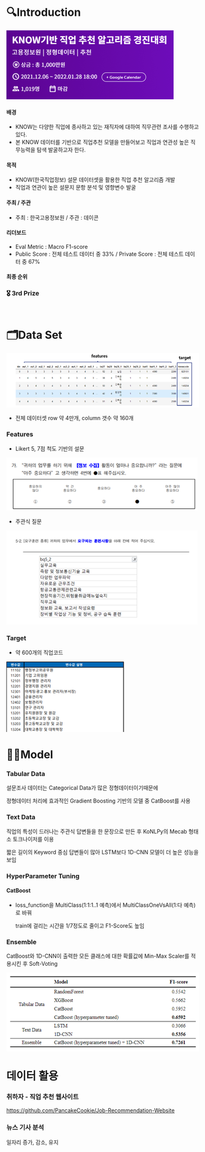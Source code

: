 # 🔍Introduction
<img src = "images/intro.png" >


#### 배경
- KNOW는 다양한 직업에 종사하고 있는 재직자에 대하여 직무관련 조사를 수행하고 있다. 
- 본 KNOW 데이터를 기반으로 직업추천 모델을 만들어보고 직업과 연관성 높은 직무능력을 탐색 발굴하고자 한다.
#### 목적
- KNOW(한국직업정보) 설문 데이터셋을 활용한 직업 추천 알고리즘 개발
- 직업과 연관이 높은 설문지 문항 분석 및 영향변수 발굴
#### 주최 / 주관
- 주최 : 한국고용정보원  /  주관 : 데이콘


#### 리더보드
- Eval Metric : Macro F1-score
- Public Score : 전체 테스트 데이터 중 33% / Private Score : 전체 테스트 데이터 중 67%

#### 최종 순위
### 🎖 3rd Prize

<br/>

# 🗂Data Set
<img src = "images/dataset.png" >

- 전체 데이터셋 row 약 4만개, column 갯수 약 160개

### Features
- Likert 5, 7점 척도 기반의 설문
<img src = "images/5point2.png" >

- 주관식 질문
<img src = "images/text2.png"   >

### Target 
- 약 600개의 직업코드 
<img src = "images/targets.png" >

<br/>

# 🧑‍💻Model

### Tabular Data
설문조사 데이터는 Categorical Data가 많은 정형데이터이기때문에

정형데이터 처리에 효과적인 Gradient Boosting 기반의 모델 중 CatBoost를 사용

### Text Data
직업의 특성이 드러나는 주관식 답변들을 한 문장으로 만든 후 KoNLPy의 Mecab 형태소 토크나이저를 이용

짧은 길이의 Keyword 중심 답변들이 많아 LSTM보다 1D-CNN 모델이 더 높은 성능을 보임

### HyperParameter Tuning
#### CatBoost
- loss_function을 MultiClass(1:1:1..1 예측)에서 MultiClassOneVsAll(1:다 예측)로 바꿔

    train에 걸리는 시간을 1/7정도로 줄이고 F1-Score도 높임
    
### Ensemble
CatBoost와 1D-CNN이 출력한 모든 클래스에 대한 확률값에 
Min-Max Scaler를 적용시킨 후 Soft-Voting

<img src = "images/result.png">

<br/>

# 데이터 활용
### 취하자 - 직업 추천 웹사이트
https://github.com/PancakeCookie/Job-Recommendation-Website

### 뉴스 기사 분석
일자리 증가, 감소, 유지


